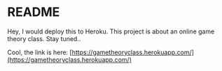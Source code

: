 # README

Hey, I would deploy this to Heroku. This project is about an online game theory class. Stay tuned..

Cool, the link is here: [https://gametheoryclass.herokuapp.com/](https://gametheoryclass.herokuapp.com/)